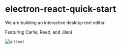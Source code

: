 # electron-react-quick-start
We are building an interactive desktop text editor

Featuring Carlie, Reed, and Jilani

![alt text](https://github.com/rlietrom/miniDocs/blob/master/shortvideo.gif)

